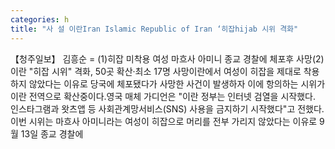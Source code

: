 ```yaml
---
categories: h
title: "사 설 이란Iran Islamic Republic of Iran ‘히잡hijab 시위 격화"
---
```

【청주일보】 김흥순 = (1)히잡 미착용 여성 마흐사 아미니 종교 경찰에 체포후 사망(2)이란 "히잡 시위" 격화, 50곳 확산·최소 17명 사망이란에서 여성이 히잡을 제대로 착용하지 않았다는 이유로 당국에 체포됐다가 사망한 사건이 발생하자 이에 항의하는 시위가 이란 전역으로 확산중이다.영국 매체 가디언은 "이란 정부는 인터넷 검열을 시작했다. 인스타그램과 왓츠앱 등 사회관계망서비스(SNS) 사용을 금지하기 시작했다"고 전했다.이번 시위는 마흐사 아미니라는 여성이 히잡으로 머리를 전부 가리지 않았다는 이유로 9월 13일 종교 경찰에